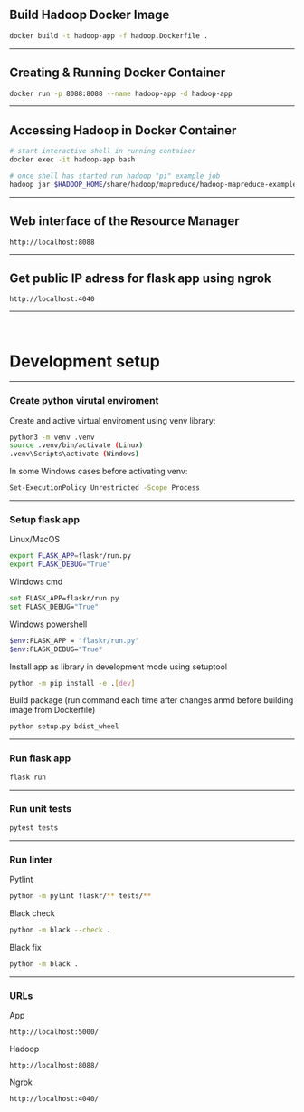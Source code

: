 ## Build Hadoop Docker Image

```sh
docker build -t hadoop-app -f hadoop.Dockerfile .
```

<hr />

## Creating & Running Docker Container

```sh
docker run -p 8088:8088 --name hadoop-app -d hadoop-app
```

<hr />

## Accessing Hadoop in Docker Container

```sh
# start interactive shell in running container
docker exec -it hadoop-app bash

# once shell has started run hadoop "pi" example job
hadoop jar $HADOOP_HOME/share/hadoop/mapreduce/hadoop-mapreduce-examples-3.3.4.jar pi 10 100
```

<hr />

## Web interface of the Resource Manager

```text
http://localhost:8088
```

<hr />

## Get public IP adress for flask app using ngrok

```text
http://localhost:4040
```

<hr />
<br />

# Development setup

<hr />

### Create python virutal enviroment

Create and active virtual enviroment using venv library:

```sh
python3 -m venv .venv
source .venv/bin/activate (Linux)
.venv\Scripts\activate (Windows)
```

In some Windows cases before activating venv:

```sh
Set-ExecutionPolicy Unrestricted -Scope Process
```

<hr />

### Setup flask app

Linux/MacOS

```sh
export FLASK_APP=flaskr/run.py
export FLASK_DEBUG="True"
```

Windows cmd

```sh
set FLASK_APP=flaskr/run.py
set FLASK_DEBUG="True"
```

Windows powershell

```sh
$env:FLASK_APP = "flaskr/run.py"
$env:FLASK_DEBUG="True"
```

Install app as library in development mode using setuptool

```sh
python -m pip install -e .[dev]
```

Build package (run command each time after changes anmd before building image from Dockerfile)

```sh
python setup.py bdist_wheel
```

<hr />

### Run flask app

```sh
flask run
```

<hr />

### Run unit tests

```sh
pytest tests
```

<hr />

### Run linter

Pytlint

```sh
python -m pylint flaskr/** tests/**
```

Black check

```sh
python -m black --check .
```

Black fix

```sh
python -m black .
```

<hr />

### URLs

App

```text
http://localhost:5000/
```

Hadoop

```text
http://localhost:8088/
```

Ngrok

```text
http://localhost:4040/
```
